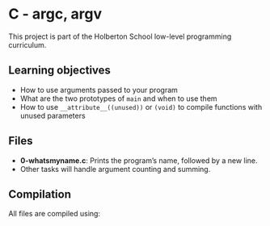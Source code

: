 # C - argc, argv

This project is part of the Holberton School low-level programming curriculum.

## Learning objectives
- How to use arguments passed to your program
- What are the two prototypes of `main` and when to use them
- How to use `__attribute__((unused))` or `(void)` to compile functions with unused parameters

## Files
- **0-whatsmyname.c**: Prints the program’s name, followed by a new line.
- Other tasks will handle argument counting and summing.

## Compilation
All files are compiled using:
